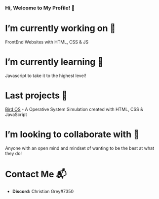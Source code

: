 ### Hi, Welcome to My Profile! 👋

# I’m currently working on 🔭 
FrontEnd Websites with HTML, CSS & JS

# I’m currently learning 🌱
Javascript to take it to the highest level!

# Last projects :closed_book:
[Bird OS](https://github.com/ChristianGris/Bird-OS) - A Operative System Simulation created with HTML, CSS & JavaScript

# I’m looking to collaborate with :crystal_ball:
Anyone with an open mind and mindset of wanting to be the best at what they do!

# Contact Me :mailbox_with_mail:
* **Discord:** Christian Grey#7350





<!--
**ChristianGris/ChristianGris** is a ✨ _special_ ✨ repository because its `README.md` (this file) appears on your GitHub profile.

Here are some ideas to get you started:

- 🔭 I’m currently working on ...
- 🌱 I’m currently learning ...
- 👯 I’m looking to collaborate on ...
- 🤔 I’m looking for help with ...
- 💬 Ask me about ...
- 📫 How to reach me: ...
- 😄 Pronouns: ...
- ⚡ Fun fact: ...
-->
